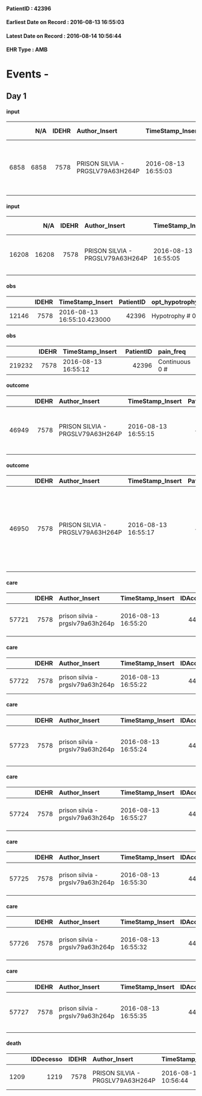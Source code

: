 
#### PatientID : 42396
#### Earliest Date on Record : 2016-08-13 16:55:03
#### Latest Date on Record : 2016-08-14 10:56:44
#### EHR Type : AMB

# Events - 

## Day 1

#### input
|      |    N/A |   IDEHR | Author_Insert                    | TimeStamp_Insert    |   IDAccess | EHRType   |   PatientID |   IDDigitalSignDocument | persone_vicine   |   Unnamed: 0_y |   IDANAMNESI_MED |   Non_Rilevabile_y | Note_Non_Rilevabile_y   | diagnosis                                                                                         |
|-----:|-------:|--------:|:---------------------------------|:--------------------|-----------:|:----------|------------:|------------------------:|:-----------------|---------------:|-----------------:|-------------------:|:------------------------|:--------------------------------------------------------------------------------------------------|
| 6858 |   6858 |    7578 | PRISON SILVIA - PRGSLV79A63H264P | 2016-08-13 16:55:03 |      44441 | AMB       |       42396 |                  458359 | N/A              |           7445 |             4880 |                  0 | NR                      | adenocarcinoma grosso ontestino a livello della flessira epatica con secondarismi plurimi epatici |

#### input
|       |    N/A |   IDEHR | Author_Insert                    | TimeStamp_Insert    |   IDAccess | EHRType   |   PatientID |   IDDigitalSignDocument | persone_vicine   |   Unnamed: 0_y.1 |   IDDIAGNOSI_ICD |   Non_Rilevabile_y.1 | Note_Non_Rilevabile_y.1   | I_ICD                                                                     | II_ICD                                                                         | I_Anno   |
|------:|-------:|--------:|:---------------------------------|:--------------------|-----------:|:----------|------------:|------------------------:|:-----------------|-----------------:|-----------------:|---------------------:|:--------------------------|:--------------------------------------------------------------------------|:-------------------------------------------------------------------------------|:---------|
| 16208 |  16208 |    7578 | PRISON SILVIA - PRGSLV79A63H264P | 2016-08-13 16:55:05 |      44441 | AMB       |       42396 |                  458360 | N/A              |             1769 |             1769 |                    0 | NR                        | 1590 - Tumori maligni del tratto intestinale - parte non specificata#2907 | 1977 - Tumori maligni secondari del fegato - specificati come metastatici#2155 | 2016#56  |

#### obs
|       |   IDEHR | TimeStamp_Insert           |   PatientID | opt_hypotrophy   | asthenia   | dyspnoea   | body_temp    | agitation_behavior_freq   | cognitive_state       |
|------:|--------:|:---------------------------|------------:|:-----------------|:-----------|:-----------|:-------------|:--------------------------|:----------------------|
| 12146 |    7578 | 2016-08-13 16:55:10.423000 |       42396 | Hypotrophy # 0   | Severe # 3 | No # 0     | Apyrexia # 0 | quiet # 0                 | confused at times 0 # |

#### obs
|        |   IDEHR | TimeStamp_Insert    |   PatientID | pain_freq      |
|-------:|--------:|:--------------------|------------:|:---------------|
| 219232 |    7578 | 2016-08-13 16:55:12 |       42396 | Continuous 0 # |

#### outcome
|       |   IDEHR | Author_Insert                    | TimeStamp_Insert    |   PatientID |   IDDigitalSignDocument |   IDPAI_VIDAS | opt_problem                                                |   opt_problem_num | opt_obiettivo                                                       |   opt_obiettivo_num | opt_stato_problema   |   opt_stato_problema_num |   opt_interventi_num |
|------:|--------:|:---------------------------------|:--------------------|------------:|------------------------:|--------------:|:-----------------------------------------------------------|------------------:|:--------------------------------------------------------------------|--------------------:|:---------------------|-------------------------:|---------------------:|
| 46949 |    7578 | PRISON SILVIA - PRGSLV79A63H264P | 2016-08-13 16:55:15 |       42396 |                  458363 |         49050 | Impaired mobility † / limitation of physical movement # 27 |                 1 | Minimize the possibility of injuries. If present, maintain QoL # 47 |                   4 | Open Problem # 1     |                        1 |                    4 |

#### outcome
|       |   IDEHR | Author_Insert                    | TimeStamp_Insert    |   PatientID |   IDDigitalSignDocument |   IDPAI_VIDAS | opt_problem                                                            |   opt_problem_num | opt_obiettivo                                               |   opt_obiettivo_num | opt_stato_problema   |   opt_stato_problema_num | opt_interventi                                                                                                          |   opt_interventi_num |
|------:|--------:|:---------------------------------|:--------------------|------------:|------------------------:|--------------:|:-----------------------------------------------------------------------|------------------:|:------------------------------------------------------------|--------------------:|:---------------------|-------------------------:|:------------------------------------------------------------------------------------------------------------------------|---------------------:|
| 46950 |    7578 | PRISON SILVIA - PRGSLV79A63H264P | 2016-08-13 16:55:17 |       42396 |                  458364 |         49051 | Alteration of comfort associated with chronic pain and / or acute # 29 |                 2 | The patient riferir√ † ¬ † a satisfactory pain control # 56 |                   1 | Open Problem # 1     |                        1 | Counseling - Sharing with the caregiver the therapeutic path # 445; Implementing the PAI - Therapeutic adjustment # 441 |                    2 |

#### care
|       |   IDEHR | Author_Insert                    | TimeStamp_Insert    |   IDAccess | EHRType   |   PatientID |   IDTERAPIE_OUTPAT_VIDAS | ds_dose   | opt_via_di_somm   | ds_ora   | dt_data_inizio      |   opt_pregressa |   opt_somm_terapia |   opt_estemporanea |   opt_termina |   opt_somm_in_pompa | opt_farmaco                                       |
|------:|--------:|:---------------------------------|:--------------------|-----------:|:----------|------------:|-------------------------:|:----------|:------------------|:---------|:--------------------|----------------:|-------------------:|-------------------:|--------------:|--------------------:|:--------------------------------------------------|
| 57721 |    7578 | prison silvia - prgslv79a63h264p | 2016-08-13 16:55:20 |      44441 | amb       |       42396 |                    35333 | 15-20     | oral # 0 = 0      | 22 # 22  | 2016-08-13 00:00:00 |               0 |                  0 |                  0 |             0 |                   0 | delorazepam (delorazepam gtt os 1 mg / ml) # 1844 |

#### care
|       |   IDEHR | Author_Insert                    | TimeStamp_Insert    |   IDAccess | EHRType   |   PatientID |   IDTERAPIE_OUTPAT_VIDAS | ds_altro_farmaco   |   ds_dose | opt_via_di_somm   | ds_ora   | dt_data_inizio      |   opt_pregressa |   opt_somm_terapia |   opt_estemporanea |   opt_termina |   opt_somm_in_pompa | opt_farmaco              |
|------:|--------:|:---------------------------------|:--------------------|-----------:|:----------|------------:|-------------------------:|:-------------------|----------:|:------------------|:---------|:--------------------|----------------:|-------------------:|-------------------:|--------------:|--------------------:|:-------------------------|
| 57722 |    7578 | prison silvia - prgslv79a63h264p | 2016-08-13 16:55:22 |      44441 | amb       |       42396 |                    35334 | luvion 50 mg       |         1 | oral # 0 = 0      | 08 # 8   | 2016-08-13 00:00:00 |               0 |                  0 |                  0 |             0 |                   0 | other (see notes) # 2004 |

#### care
|       |   IDEHR | Author_Insert                    | TimeStamp_Insert    |   IDAccess | EHRType   |   PatientID |   IDTERAPIE_OUTPAT_VIDAS | ds_dose   | opt_via_di_somm   | ds_ora                   | dt_data_inizio      |   opt_pregressa |   opt_somm_terapia |   opt_estemporanea |   opt_termina |   opt_somm_in_pompa | opt_farmaco                                 |
|------:|--------:|:---------------------------------|:--------------------|-----------:|:----------|------------:|-------------------------:|:----------|:------------------|:-------------------------|:--------------------|----------------:|-------------------:|-------------------:|--------------:|--------------------:|:--------------------------------------------|
| 57723 |    7578 | prison silvia - prgslv79a63h264p | 2016-08-13 16:55:24 |      44441 | amb       |       42396 |                    35335 | 5 ml      | oral # 0 = 0      | 08 # 8; 14 # 14; 20 # 20 | 2016-08-13 00:00:00 |               0 |                  0 |                  0 |             0 |                   0 | miconazole (daktarin 2% gel 80 g os) # 1433 |

#### care
|       |   IDEHR | Author_Insert                    | TimeStamp_Insert    |   IDAccess | EHRType   |   PatientID |   IDTERAPIE_OUTPAT_VIDAS |   ds_dose | opt_via_di_somm   | ds_ora   | dt_data_inizio      |   opt_pregressa |   opt_somm_terapia |   opt_estemporanea |   opt_termina |   opt_somm_in_pompa | opt_farmaco                                     |
|------:|--------:|:---------------------------------|:--------------------|-----------:|:----------|------------:|-------------------------:|----------:|:------------------|:---------|:--------------------|----------------:|-------------------:|-------------------:|--------------:|--------------------:|:------------------------------------------------|
| 57724 |    7578 | prison silvia - prgslv79a63h264p | 2016-08-13 16:55:27 |      44441 | amb       |       42396 |                    35336 |        64 | oral # 0 = 0      | 09 # 9   | 2016-08-13 00:00:00 |               0 |                  0 |                  0 |             0 |                   0 | dexamethasone (soldesam os gtt 0-2% gtt) # 1446 |

#### care
|       |   IDEHR | Author_Insert                    | TimeStamp_Insert    |   IDAccess | EHRType   |   PatientID |   IDTERAPIE_OUTPAT_VIDAS |   ds_dose | opt_via_di_somm   | ds_ora          | dt_data_inizio      |   opt_pregressa |   opt_somm_terapia |   opt_estemporanea |   opt_termina |   opt_somm_in_pompa | opt_farmaco                                 |
|------:|--------:|:---------------------------------|:--------------------|-----------:|:----------|------------:|-------------------------:|----------:|:------------------|:----------------|:--------------------|----------------:|-------------------:|-------------------:|--------------:|--------------------:|:--------------------------------------------|
| 57725 |    7578 | prison silvia - prgslv79a63h264p | 2016-08-13 16:55:30 |      44441 | amb       |       42396 |                    35337 |         1 | oral # 0 = 0      | 08 # 8; 20 # 20 | 2016-08-13 00:00:00 |               0 |                  0 |                  0 |             0 |                   0 | esomeprazole (20 mg esomeprazole cps) # 981 |

#### care
|       |   IDEHR | Author_Insert                    | TimeStamp_Insert    |   IDAccess | EHRType   |   PatientID |   IDTERAPIE_OUTPAT_VIDAS |   ds_dose | opt_via_di_somm   | ds_ora          | dt_data_inizio      |   opt_pregressa |   opt_somm_terapia |   opt_estemporanea |   opt_termina |   opt_somm_in_pompa | opt_farmaco                             |
|------:|--------:|:---------------------------------|:--------------------|-----------:|:----------|------------:|-------------------------:|----------:|:------------------|:----------------|:--------------------|----------------:|-------------------:|-------------------:|--------------:|--------------------:|:----------------------------------------|
| 57726 |    7578 | prison silvia - prgslv79a63h264p | 2016-08-13 16:55:32 |      44441 | amb       |       42396 |                    35338 |         1 | oral # 0 = 0      | 09 # 9; 16 # 16 | 2016-08-13 00:00:00 |               0 |                  0 |                  0 |             0 |                   0 | furosemide (25 mg lasix tablets) # 1223 |

#### care
|       |   IDEHR | Author_Insert                    | TimeStamp_Insert    |   IDAccess | EHRType   |   PatientID |   IDTERAPIE_OUTPAT_VIDAS |   ds_dose | opt_via_di_somm     | ds_ora       | dt_data_inizio      | ds_note_y            |   opt_pregressa |   opt_somm_terapia |   opt_estemporanea |   opt_termina |   opt_somm_in_pompa | opt_farmaco                                  |
|------:|--------:|:---------------------------------|:--------------------|-----------:|:----------|------------:|-------------------------:|----------:|:--------------------|:-------------|:--------------------|:---------------------|----------------:|-------------------:|-------------------:|--------------:|--------------------:|:---------------------------------------------|
| 57727 |    7578 | prison silvia - prgslv79a63h264p | 2016-08-13 16:55:35 |      44441 | amb       |       42396 |                    35339 |         1 | transdermal # 4 = 4 | other # 2476 | 2016-08-13 00:00:00 | 1 patch every 3 days |               0 |                  0 |                  0 |             0 |                   0 | fentanyl (matrifen tts 25 mcg / hour) # 1670 |

#### death
|      |   IDDecesso |   IDEHR | Author_Insert                    | TimeStamp_Insert    |   PatientID |   IDDigitalSignDocument | Date                | Luogo_decesso   |
|-----:|------------:|--------:|:---------------------------------|:--------------------|------------:|------------------------:|:--------------------|:----------------|
| 1209 |        1219 |    7578 | PRISON SILVIA - PRGSLV79A63H264P | 2016-08-14 10:56:44 |       42396 |                  458758 | 2016-08-14 08:30:00 | # 2 Domicile    |


